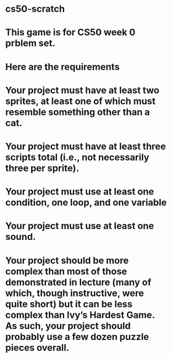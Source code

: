 # cs50-scratch
# This game is for CS50 week 0 prblem set.
# Here are the requirements
# Your project must have at least two sprites, at least one of which must resemble something other than a cat.
# Your project must have at least three scripts total (i.e., not necessarily three per sprite).
# Your project must use at least one condition, one loop, and one variable
# Your project must use at least one sound.
# Your project should be more complex than most of those demonstrated in lecture (many of which, though instructive, were quite short) but it can be less complex than Ivy’s Hardest Game. As such, your project should probably use a few dozen puzzle pieces overall.
